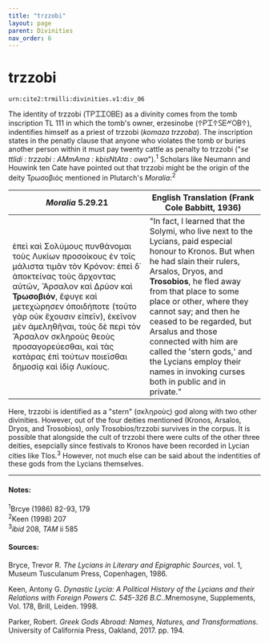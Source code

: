 ```yaml
---
title: "trzzobi"
layout: page
parent: Divinities
nav_order: 6
---
```


# trzzobi

`urn:cite2:trmilli:divinities.v1:div_06`

The identity of trzzobi (𐊗𐊕𐊈𐊈𐊒𐊂𐊆) as a divinity comes from the tomb inscription TL 111 in which the tomb's owner, erzesinobe (𐊁𐊕𐊈𐊁𐊖𐊆𐊏𐊒𐊂𐊁), indentifies himself as a priest of trzzobi (*komaza trzzoba*). The inscription states in the penatly clause that anyone who violates the tomb or buries another person within it must pay twenty cattle as penalty to trzzobi ("*se ttlidi : trzzobi : AMmAma : kbisNtAta : owa*").<sup>1</sup> Scholars like Neumann and Houwink ten Cate have pointed out that trzzobi might be the origin of the deity Τρωσοβιός mentioned in Plutarch's *Moralia*:<sup>2</sup>     

|*Moralia* 5.29.21 | English Translation (Frank Cole Babbitt, 1936) |
|----------|----------|
|ἐπεὶ καὶ Σολύμους πυνθάνομαι τοὺς Λυκίων προσοίκους ἐν τοῖς μάλιστα τιμᾶν τὸν Κρόνον: ἐπεὶ δ᾽ ἀποκτείνας τοὺς ἄρχοντας αὐτῶν, Ἄρσαλον καὶ Δρύον καὶ **Τρωσοβιόν**, ἔφυγε καὶ μετεχώρησεν ὁποιδήποτε (τοῦτο γὰρ οὐκ ἔχουσιν εἰπεῖν), ἐκεῖνον μὲν ἀμεληθῆναι, τοὺς δὲ περὶ τὸν Ἄρσαλον σκληροὺς θεοὺς προσαγορεύεσθαι, καὶ τὰς κατάρας ἐπὶ τούτων ποιεῖσθαι δημοσίᾳ καὶ ἰδίᾳ Λυκίους.|"In fact, I learned that the Solymi, who live next to the Lycians, paid especial honour to Kronos. But when he had slain their rulers, Arsalos, Dryos, and **Trosobios**, he fled away from that place to some place or other, where they cannot say; and then he ceased to be regarded, but Arsalus and those connected with him are called the 'stern gods,' and the Lycians employ their names in invoking curses both in public and in private." |

Here, trzzobi is identified as a "stern" (σκληροὺς) god along with two other divinities. However, out of the four deities mentioned (Kronos, Arsalos, Dryos, and Trosobios), only Trosobios/trzzobi survives in the corpus. It is possible that alongside the cult of trzzobi there were cults of the other three deities, esepcially since festivals to Kronos have been recorded in Lycian cities like Tlos.<sup>3</sup> However, not much else can be said about the indentities of these gods from the Lycians themselves. 


--------------------------------------------------------------
#### Notes:
<sup>1</sup>Brcye (1986) 82-93, 179<br>
<sup>2</sup>Keen (1998) 207<br>
<sup>3</sup>*ibid* 208, *TAM* ii 585<br>


#### Sources: 

Bryce, Trevor R. *The Lycians in Literary and Epigraphic Sources*, vol. 1, Museum Tusculanum Press, Copenhagen, 1986.

Keen, Antony G. *Dynastic Lycia: A Political History of the Lycians and their Relations with Foreign Powers C. 545-326 B.C.*.Mnemosyne, Supplements, Vol. 178, Brill, Leiden. 1998.

Parker, Robert. *Greek Gods Abroad: Names, Natures, and Transformations*. University of California Press, Oakland, 2017. pp. 194.

